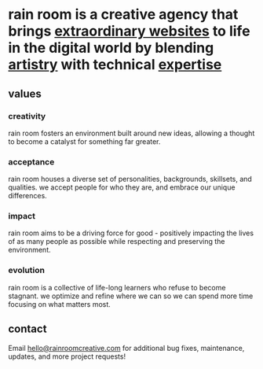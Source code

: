 # rain room is a creative agency that brings [extraordinary websites](https://rainroomcreative.com) to life in the digital world by blending [artistry](https://vimeo.com/776431561) with technical [expertise](https://rainroomcreative.com#w-node-e94fb8e7-4676-57ce-a365-0292a848c486-c13aa7cb)

## values

### creativity

rain room fosters an environment built around new ideas, allowing a thought to become a catalyst for something far greater.

### acceptance

rain room houses a diverse set of personalities, backgrounds, skillsets, and qualities. we accept people for who they are, and embrace our unique differences.

### impact

rain room aims to be a driving force for good - positively impacting the lives of as many people as possible while respecting and preserving the environment.

### evolution

rain room is a collective of life-long learners who refuse to become stagnant. we optimize and refine where we can so we can spend more time focusing on what matters most.

## contact

Email hello@rainroomcreative.com for additional bug fixes, maintenance, updates, and more project requests!